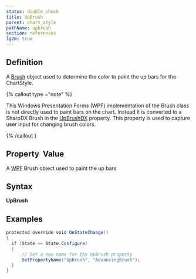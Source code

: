 ```yaml
---
status: double_check
title: UpBrush
parent: chart_style
pathName: upbrush
section: references
lg2m: true
---
```


## Definition

A [Brush](https://msdn.microsoft.com/en-us/library/system.windows.media.brush(v=vs.110).aspx) object used to determine the color to paint the up bars for the ChartStyle.

{% callout type ="note" %}

This Windows Presentation Forms (WPF) implementation of the Brush class is not directly used to paint bars on the chart. Instead it is converted to a SharpDX Brush in the [UpBrushDX](upbrushdx.md) property. This property is used to capture user input for changing brush colors.

{% /callout }

## Property  Value

A [WPF](https://msdn.microsoft.com/en-us/library/ms754130(v=vs.110).aspx) Brush object used to paint the up bars

## Syntax

**UpBrush**

## Examples

```csharp
protected override void OnStateChange()  
{  
  if (State == State.Configure)  
  {  
      // Set a new name for the UpBrush property  
      SetPropertyName("UpBrush", "AdvancingBrush");  
  }  
}
```
